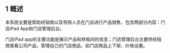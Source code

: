 ## 1 概述

本系统主要是帮助经销商以及导购人员在门店进行产品销售，包含两部分内容：门店iPad App和门店管理后台。

门店iPad app的主要功能是展示产品和样板间的信息；门店管理后台主要供经销商查看公司产品，管理自己的门店商品，如门店商品上下架、价格设置。

